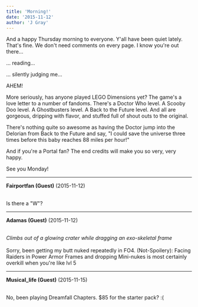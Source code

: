 ```yaml
---
title: 'Morning!'
date: '2015-11-12'
author: 'J Gray'
---
```


<p>And a happy Thursday morning to everyone. Y'all have been quiet lately. That's fine. We don't need comments on every page. I know you're out there...</p><p>... reading...</p><p>... silently judging me...</p><p>AHEM!</p><p>More seriously, has anyone played LEGO Dimensions yet? The game's a love letter to a number of fandoms. There's a Doctor Who level. A Scooby Doo level. A Ghostbusters level. A Back to the Future level. And all are gorgeous, dripping with flavor, and stuffed full of shout outs to the original.</p><p>There's nothing quite so awesome as having the Doctor jump into the Delorian from Back to the Future and say, "I could save the universe three times before this baby reaches 88 miles per hour!"</p><p>And if you're a Portal fan? The end credits will make you so very, very happy.</p><p>See you Monday!</p>

---
**Fairportfan (Guest)** (2015-11-12)

<br> Is there a "W"?

---
**Adamas (Guest)** (2015-11-12)

<br> *Climbs out of a glowing crater while dragging an exo-skeletal frame*<br><br>Sorry, been getting my butt nuked repeatedly in FO4. (Not-Spoilery): Facing Raiders in Power Armor Frames and dropping Mini-nukes is most certainly overkill when you're like lvl 5<br>

---
**Musical_life (Guest)** (2015-11-15)

<br> No, been playing Dreamfall Chapters. $85 for the starter pack? :(

